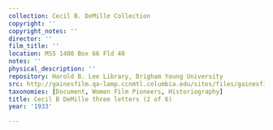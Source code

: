 ```yaml
---
collection: Cecil B. DeMille Collection
copyright: ''
copyright_notes: ''
director: ''
film_title: ''
location: MSS 1400 Box 66 Fld 40
notes: ''
physical_description: ''
repository: Harold B. Lee Library, Brigham Young University
src: http://gainesfilm.qa-lamp.ccnmtl.columbia.edu/sites/files/gainesfilm/images/B_demille_1933_letters2.jpg
taxonomies: [Document, Women Film Pioneers, Historiography]
title: Cecil B DeMille three letters (2 of 6)
year: '1933'

---
```

